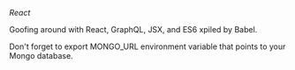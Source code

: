 *React*

Goofing around with React, GraphQL, JSX, and ES6 xpiled by Babel.

Don't forget to export MONGO_URL environment variable that points to your Mongo database. 
